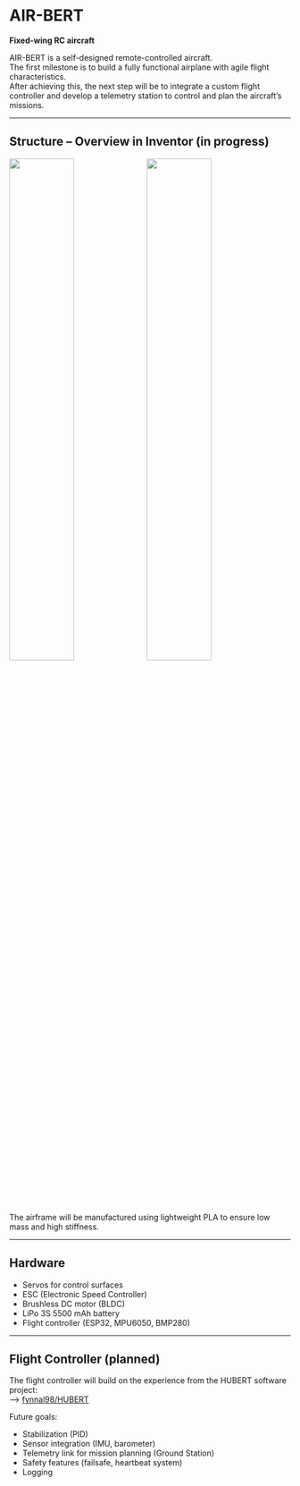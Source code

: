 # AIR-BERT  
**Fixed-wing RC aircraft**  

AIR-BERT is a self-designed remote-controlled aircraft.  
The first milestone is to build a fully functional airplane with agile flight characteristics.  
After achieving this, the next step will be to integrate a custom flight controller and develop a telemetry station to control and plan the aircraft’s missions.  

---

## Structure – Overview in Inventor (in progress)  

<img src="https://github.com/user-attachments/assets/194cd20f-476d-4b67-8139-978ec74ecc51" width="48%" />  
<img src="https://github.com/user-attachments/assets/790f2e6d-2e4d-426c-9ab0-2fb4ddc7c1a0" width="48%" />  

The airframe will be manufactured using lightweight PLA to ensure low mass and high stiffness.  

---

## Hardware  

- Servos for control surfaces  
- ESC (Electronic Speed Controller)  
- Brushless DC motor (BLDC)  
- LiPo 3S 5500 mAh battery  
- Flight controller (ESP32, MPU6050, BMP280)  

---

## Flight Controller (planned)  

The flight controller will build on the experience from the HUBERT software project:  
--> [fynnal98/HUBERT](https://github.com/fynnal98/HUBERT)  

Future goals:  
- Stabilization (PID)  
- Sensor integration (IMU, barometer)  
- Telemetry link for mission planning (Ground Station)  
- Safety features (failsafe, heartbeat system)
- Logging  
